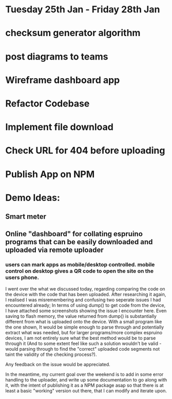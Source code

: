 # Tuesday 25th Jan - Friday 28th Jan
# checksum generator algorithm
# post diagrams to teams
# Wireframe dashboard app
# Refactor Codebase
# Implement file download 
# Check URL for 404 before uploading
# Publish App on NPM


# Demo Ideas:
## Smart meter
## Online "dashboard" for collating espruino programs that can be easily downloaded and uploaded via remote uploader
### users can mark apps as mobile/desktop controlled. mobile control on desktop gives a QR code to open the site on the users phone.

I went over the what we discussed today, regarding comparing the code on the device with the code that has been uploaded. After researching it again, I realised I was misremembering and confusing two seperate issues I had encountered already; In terms of using dump() to get code from the device, I have attached some screenshots showing the issue I encounter here. Even saving to flash memory, the value returned from dump() is substantially different from what is uploaded onto the device. With a small program like the one shown, It would be simple enough to parse through and potentially extract what was needed, but for larger programs/more complex espruino devices, I am not entirely sure what the best method would be to parse through it (And to some extent feel like such a solution wouldn't be valid - would parsing through to find the "correct" uploaded code segments not taint the validity of the checking process?). 

Any feedback on the issue would be appreciated. 

In the meantime, my current goal over the weekend is to add in some error handling to the uploader, and write up some documentation to go along with it, with the intent of publishing it as a NPM package asap so that there is at least a basic "working" version out there, that I can modify and iterate upon.